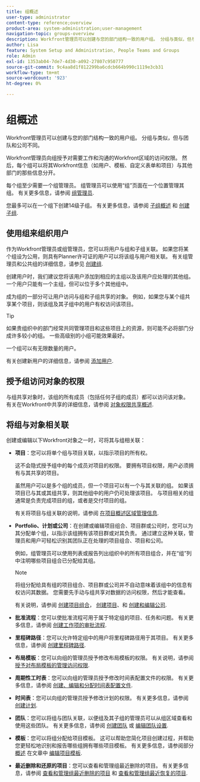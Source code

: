```yaml
---
title: 组概述
user-type: administrator
content-type: reference;overview
product-area: system-administration;user-management
navigation-topic: groups-overview
description: Workfront管理员可以创建与您的部门结构一致的用户组。 分组与类似，但与团队和公司不同。
author: Lisa
feature: System Setup and Administration, People Teams and Groups
role: Admin
exl-id: 1353ab04-7de7-4d30-a092-27807c950777
source-git-commit: 9c4aa8d1f812299ba6cdcb664b990c1119e3cb31
workflow-type: tm+mt
source-wordcount: '923'
ht-degree: 0%

---
```


# 组概述

Workfront管理员可以创建与您的部门结构一致的用户组。 分组与类似，但与团队和公司不同。

Workfront管理员向组授予对需要工作和沟通的Workfront区域的访问权限。 然后，每个组可以将其Workfront信息（如用户、模板、自定义表单和项目）与其他部门的那些信息分开。

每个组至少需要一个组管理员。 组管理员可以使用“组”页面在一个位置管理其组。 有关更多信息，请参阅 [组管理员](../../../administration-and-setup/manage-groups/group-roles/group-administrators.md).

您最多可以在一个组下创建14级子组。 有关更多信息，请参阅 [子组概述](../../../administration-and-setup/manage-groups/groups-overview/subgroups.md) 和 [创建子组](../../../administration-and-setup/manage-groups/create-and-manage-subgroups/create-a-subgroup.md).

## 使用组来组织用户

作为Workfront管理员或组管理员，您可以将用户与组和子组关联。 如果您将某个组设为公用，则具有Planner许可证的用户可以将该组与用户相关联。 有关组管理员和公共组的详细信息，请参见 [创建组](../../../administration-and-setup/manage-groups/create-and-manage-groups/create-a-group.md).

创建用户时，我们建议您将该用户添加到相应的主组以及该用户应处理的其他组。 一个用户只能有一个主组，但可以位于多个其他组中。

成为组的一部分可让用户访问与组和子组共享的对象。 例如，如果您与某个组共享某个项目，则该组及其子组中的用户有权访问该项目。

>[!TIP]
>
>如果贵组织中的部门经常共同管理项目和这些项目上的资源，则可能不必将部门分成许多较小的组。 一些高级别的小组可能效果最好。

一个组可以有无限数量的用户。

有关创建新用户的详细信息，请参阅 [添加用户](../../../administration-and-setup/add-users/add-users.md).

## 授予组访问对象的权限

与组共享对象时，该组的所有成员（包括任何子组的成员）都可以访问该对象。 有关在Workfront中共享的详细信息，请参阅 [对象权限共享概述](../../../workfront-basics/grant-and-request-access-to-objects/sharing-permissions-on-objects-overview.md).

## 将组与对象相关联

创建或编辑以下Workfront对象之一时，可将其与组相关联：

* **项目**：您可以将单个组与项目关联，以指示项目的所有权。

  这不会隐式授予组中的每个成员对项目的权限。 要拥有项目权限，用户必须拥有与其共享的项目。

  虽然用户可以是多个组的成员，但一个项目可以有一个与其关联的组。 如果该项目已与其或其组共享，则其他组中的用户仍可处理该项目。 与项目相关的组通常是负责完成项目的组，或者是交付项目的组。

  有关将项目与组关联的说明，请参阅 [在项目概述区域管理信息](../../../manage-work/projects/manage-projects/understand-project-overview-area.md).

* **Portfolio、计划或公司**：在创建或编辑项目组合、项目群或公司时，您可以为其分配单个组，以指示该组拥有该项目群或对其负责。 通过建立这种关联，管理员和用户可轻松识别其团队正在处理的项目组合、项目和公司。

  例如，组管理员可以使用列表或报告列出组织中的所有项目组合，并在“组”列中注明哪些项目组合已分配给其组。

  >[!NOTE]
  >
  >将组分配给具有组的项目组合、项目群或公司并不自动意味着该组中的信息有权访问其数据。 您需要先手动与组共享对数据的访问权限，然后才能查看。

  有关说明，请参阅 [创建项目组合](../../../manage-work/portfolios/create-and-manage-portfolios/create-portfolios.md)， [创建项目](../../../manage-work/portfolios/create-and-manage-programs/create-program.md)、和 [创建和编辑公司](../../../administration-and-setup/set-up-workfront/organizational-setup/create-and-edit-companies.md).

* **批准流程**：您可以使批准流程可用于属于特定组的项目、任务和问题。 有关更多信息，请参阅 [创建工作项的审批流程](../../../administration-and-setup/customize-workfront/configure-approval-milestone-processes/create-approval-processes.md).
* **里程碑路径**：您可以允许特定组中的用户将里程碑路径用于其项目。 有关更多信息，请参阅 [创建里程碑路径](../../../administration-and-setup/customize-workfront/configure-approval-milestone-processes/create-milestone-path.md).
* **布局模板**：您可以向组的管理员授予修改布局模板的权限。 有关说明，请参阅 [授予对布局模板的管理访问权限](../../../administration-and-setup/customize-workfront/use-layout-templates/grant-admin-access-layout-template.md).

* **周期性工时表**：您可以向组的管理员授予修改时间表配置文件的权限。 有关更多信息，请参阅 [创建、编辑和分配时间表配置文件](../../../timesheets/create-and-manage-timesheets/create-timesheet-profiles.md).

* **时间表**：您可以向组的管理员授予修改计划的权限。 有关更多信息，请参阅 [创建计划](../../../administration-and-setup/set-up-workfront/configure-timesheets-schedules/create-schedules.md).
* **团队**：您可以将组与团队关联，以便组及其子组的管理员可以从组区域查看和使用这些团队。 有关更多信息，请参阅 [创建团队](../../../people-teams-and-groups/create-and-manage-teams/create-a-team.md) 或 [编辑团队设置](../../../people-teams-and-groups/create-and-manage-teams/edit-team-settings.md).
* **模板**：您可以将组分配给项目模板。 这可以帮助您简化项目创建过程，并帮助您更轻松地识别和报告哪些组拥有哪些项目模板。 有关更多信息，请参阅部分 [概述](../../../manage-work/projects/create-and-manage-templates/edit-templates.md#overview) 在文章中 [编辑项目模板](../../../manage-work/projects/create-and-manage-templates/edit-templates.md).

* **最近删除和还原的项目**：您可以查看和管理组最近删除的项目。 有关更多信息，请参阅 [查看和管理组最近删除的项目](../../../administration-and-setup/manage-groups/work-with-group-objects/view-manage-groups-recently-deleted-objects.md) 和 [查看和管理组最近恢复的项目](../../../administration-and-setup/manage-groups/work-with-group-objects/view-manage-groups-recently-restored-objects.md).
